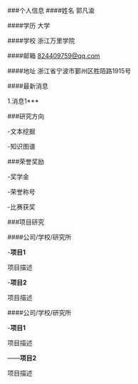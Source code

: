 ###个人信息
####姓名 郭凡渝

####学历 大学

####学校 浙江万里学院

####邮箱 824409759@qq.com

####地址 浙江省宁波市鄞州区胜陌路1915号

####最新消息

1.消息1***

###研究方向

-文本挖掘

-知识图谱

###荣誉奖励

-奖学金

-荣誉称号

-比赛获奖

###项目研究

####公司/学校/研究所

-**项目1**

项目描述

-**项目2**

项目描述

####公司/学校/研究所

-**项目1**

项目描述

——**项目2**

项目描述

